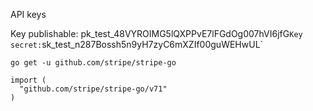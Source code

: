 API keys

Key publishable: pk_test_48VYROIMG5lQXPPvE7lFGdOg007hVI6jfG`
Key secret: `sk_test_n287Bossh5n9yH7zyC6mXZIf00guWEHwUL`


```
go get -u github.com/stripe/stripe-go

import (
  "github.com/stripe/stripe-go/v71"
)
```
